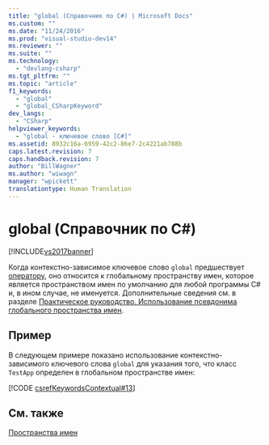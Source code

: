 ```yaml
---
title: "global (Справочник по C#) | Microsoft Docs"
ms.custom: ""
ms.date: "11/24/2016"
ms.prod: "visual-studio-dev14"
ms.reviewer: ""
ms.suite: ""
ms.technology: 
  - "devlang-csharp"
ms.tgt_pltfrm: ""
ms.topic: "article"
f1_keywords: 
  - "global"
  - "global_CSharpKeyword"
dev_langs: 
  - "CSharp"
helpviewer_keywords: 
  - "global - ключевое слово [C#]"
ms.assetid: 8932c16a-6959-42c2-86e7-2c4221ab788b
caps.latest.revision: 7
caps.handback.revision: 7
author: "BillWagner"
ms.author: "wiwagn"
manager: "wpickett"
translationtype: Human Translation
---
```

# global (Справочник по C#)
[!INCLUDE[vs2017banner](../../../csharp/includes/vs2017banner.md)]

Когда контекстно\-зависимое ключевое слово `global` предшествует [оператору](../../../csharp/language-reference/operators/namespace-alias-qualifer.md), оно относится к глобальному пространству имен, которое является пространством имен по умолчанию для любой программы C\# и, в ином случае, не именуется.  Дополнительные сведения см. в разделе [Практическое руководство. Использование псевдонима глобального пространства имен](../../../csharp/programming-guide/namespaces/how-to-use-the-global-namespace-alias.md).  
  
## Пример  
 В следующем примере показано использование контекстно\-зависимого ключевого слова `global` для указания того, что класс `TestApp` определен в глобальном пространстве имен:  
  
 [!CODE [csrefKeywordsContextual#13](../CodeSnippet/VS_Snippets_VBCSharp/csrefKeywordsContextual#13)]  
  
## См. также  
 [Пространства имен](../../../csharp/programming-guide/namespaces/index.md)